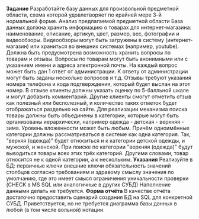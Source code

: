 **Задание**
Разработайте базу данных для произвольной предметной области, схема которой удовлетворяет по крайней мере 3-й нормальной форме.
Анализ предлагаемой предметной области
База данных должна хранить информацию о товарах для интернет-магазина: наименование, описание, артикул, цвет, размер, вес,
фотографии и видеообзоры. Видеообзоры могут быть загружены в систему (интернет-магазин) или храниться во внешних системах
(например, youtube). Должна быть предусмотрена возможность хранить вопросы по товарам и отзывы.
Вопросы по товарам могут быть анонимными или с указанием имени и адреса электронной почты. На каждый вопрос может быть дан 1
ответ от администрации. К ответу от администрации могут быть заданы несколько вопросов и т.д.
Отзывы требуют указания номера телефона и кода подтверждения, который будет выслан на этот номер. В отзыве клиенты должны указать
оценку по 5-балльной шкале и могут добавить комментарий. Другие клиенты смогут отметить отзыв как полезный или бесполезный, и
количество таких отметок будет отображаться раздельно на сайте.
Для реализации механизма поиска товары должны быть объединены в категории, которые могут быть организованы иерархически,
например одежда - детская - верхняя - зима. Уровень вложенности может быть любым. Причём одноимённые категории должны
рассматриваться в системе как одна категория. Так, "верхяя (одежда)" будет относиться и к категории детской одежды, и мужской, и
женской. При поиске по категории "верхняя (одежда)" будут выводиться товары всех этих трёх категорий. Другими словами, товар
относится не к одной категории, а к нескольким.
**Указания**
Реализуйте в БД:
первичные ключи
внешние ключи
обязательность значений столбцов согласно требованиям и здравому смыслу
значения по умолчанию, где это имеет смысл
ограничения уникальности
проверки (CHECK в MS SQL или аналогичные в других СУБД)
Наполнение данными делать не требуется.
**Форма отчёта**
В качестве отчёта достаточно предоставить сценарий создания БД на SQL для конкретной СУБД. Приветствуется, но не требуется диаграмма
базы данных в любой (в том числе вольной) нотации.
